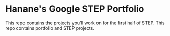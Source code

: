 # Hanane's Google STEP Portfolio


This repo contains the projects you'll work on for the first half of STEP.	This repo contains portfolio and STEP projects.

